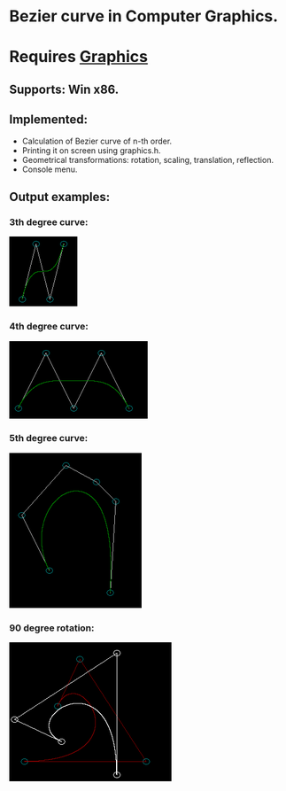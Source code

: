 # Bezier curve in Computer Graphics.
# Requires [Graphics](https://github.com/ahuynh359/Graphics)
## Supports: Win x86.

## Implemented:
* Calculation of Bezier curve of n-th order.
* Printing it on screen using graphics.h.
* Geometrical transformations: rotation, scaling, translation, reflection.
* Console menu.

## Output examples: 
### 3th degree curve: 
![Cubic curve](Images/4.png)
### 4th degree curve:
![4th degree](Images/5.png) 
### 5th degree curve:
![5th degree](Images/6.png)
### 90 degree rotation: 
![Rotataion example](Images/rotation.png)
